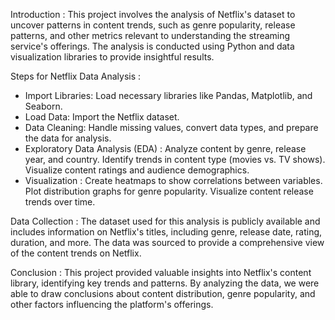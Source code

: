 Introduction :
This project involves the analysis of Netflix's dataset to uncover patterns in content trends, such as genre popularity, release patterns, and other metrics relevant to understanding the streaming service's offerings. The analysis is conducted using Python and data visualization libraries to provide insightful results.

Steps for Netflix Data Analysis :
* Import Libraries: Load necessary libraries like Pandas, Matplotlib, and Seaborn. 
* Load Data: Import the Netflix dataset.
* Data Cleaning: Handle missing values, convert data types, and prepare the data for analysis.
* Exploratory Data Analysis (EDA) :
Analyze content by genre, release year, and country.
Identify trends in content type (movies vs. TV shows).
Visualize content ratings and audience demographics.
* Visualization :
Create heatmaps to show correlations between variables.
Plot distribution graphs for genre popularity.
Visualize content release trends over time.

Data Collection :
The dataset used for this analysis is publicly available and includes information on Netflix's titles, including genre, release date, rating, duration, and more. The data was sourced to provide a comprehensive view of the content trends on Netflix.

Conclusion :
This project provided valuable insights into Netflix's content library, identifying key trends and patterns. By analyzing the data, we were able to draw conclusions about content distribution, genre popularity, and other factors influencing the platform's offerings.
